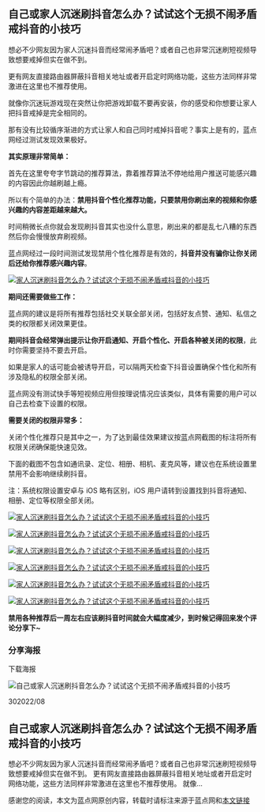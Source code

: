 ## 自己或家人沉迷刷抖音怎么办？试试这个无损不闹矛盾戒抖音的小技巧

想必不少网友因为家人沉迷抖音而经常闹矛盾吧？或者自己也非常沉迷刷短视频导致想要戒掉但实在做不到。

更有网友直接路由器屏蔽抖音相关地址或者开启定时网络功能，这些方法同样非常激进在这里也不推荐使用。

就像你沉迷玩游戏现在突然让你把游戏卸载不要再安装，你的感受和你想要让家人把抖音戒掉是完全相同的。

那有没有比较循序渐进的方式让家人和自己同时戒掉抖音呢？事实上是有的，蓝点网经过测试发现效果极好。

**其实原理非常简单：**

首先在这里夸夸字节跳动的推荐算法，靠着推荐算法不停地给用户推送可能感兴趣的内容因此你越刷越上瘾。

所以有个简单的办法：**禁用抖音个性化推荐功能，只要禁用你刷出来的视频和你感兴趣的内容差距越来越大。**

时间稍微长点你就会发现刷抖音其实也没什么意思，刷出来的都是乱七八糟的东西然后你会慢慢放弃刷视频。

蓝点网经过一段时间测试发现禁用个性化推荐是有效的，**抖音并没有骗你让你关闭后还给你推荐感兴趣内容**。

[![家人沉迷刷抖音怎么办？试试这个无损不闹矛盾戒抖音的小技巧](https://img.lancdn.com/landian/2022/08/95278-2.png)](https://img.lancdn.com/landian/2022/08/95278-2.png)

**期间还需要做些工作：**

蓝点网的建议是将所有推荐包括社交关联全部关闭，包括好友点赞、通知、私信之类的权限都关闭效果更佳。

**期间抖音会经常弹出提示让你开启通知、开启个性化、开启各种被关闭的权限**，此时你需要坚持不要去开启。

如果是家人的话可能会被诱导开启，可以隔两天检查下抖音设置确保个性化和所有涉及隐私的权限全部关闭。

蓝点网没有测试快手等短视频应用但按理说情况应该类似，具体有需要的用户可以自己去检查下设置的权限。

**需要关闭的权限非常多：**

关闭个性化推荐只是其中之一，为了达到最佳效果建议按蓝点网截图的标注将所有权限关闭确保能快速见效。

下面的截图不包含如通讯录、定位、相册、相机、麦克风等，建议也在系统设置里禁用不会影响继续刷抖音。

注：系统权限设置安卓与 iOS 略有区别，iOS 用户请转到设置找到抖音将通知、相册、定位等权限全部关闭。

[![家人沉迷刷抖音怎么办？试试这个无损不闹矛盾戒抖音的小技巧](https://img.lancdn.com/landian/2022/08/95278-1.png)](https://img.lancdn.com/landian/2022/08/95278-1.png)

[![家人沉迷刷抖音怎么办？试试这个无损不闹矛盾戒抖音的小技巧](https://img.lancdn.com/landian/2022/08/95278-2.png)](https://img.lancdn.com/landian/2022/08/95278-2.png)

[![家人沉迷刷抖音怎么办？试试这个无损不闹矛盾戒抖音的小技巧](https://img.lancdn.com/landian/2022/08/95278-3.png)](https://img.lancdn.com/landian/2022/08/95278-3.png)

[![家人沉迷刷抖音怎么办？试试这个无损不闹矛盾戒抖音的小技巧](https://img.lancdn.com/landian/2022/08/95278-4.png)](https://img.lancdn.com/landian/2022/08/95278-4.png)

[![家人沉迷刷抖音怎么办？试试这个无损不闹矛盾戒抖音的小技巧](https://img.lancdn.com/landian/2022/08/95278-5.png)](https://img.lancdn.com/landian/2022/08/95278-5.png)

[![家人沉迷刷抖音怎么办？试试这个无损不闹矛盾戒抖音的小技巧](https://img.lancdn.com/landian/2022/08/95278-6.png)](https://img.lancdn.com/landian/2022/08/95278-6.png)

**禁用各种推荐后一周左右应该刷抖音时间就会大幅度减少，到时候记得回来发个评论分享下~**

### 分享海报

下载海报

![自己或家人沉迷刷抖音怎么办？试试这个无损不闹矛盾戒抖音的小技巧](https://www.landian.vip/wp-content/uploads/grafika/57329.jpg)

302022/08

## 自己或家人沉迷刷抖音怎么办？试试这个无损不闹矛盾戒抖音的小技巧

想必不少网友因为家人沉迷抖音而经常闹矛盾吧？或者自己也非常沉迷刷短视频导致想要戒掉但实在做不到。 更有网友直接路由器屏蔽抖音相关地址或者开启定时网络功能，这些方法同样非常激进在这里也不推荐使用。 就像...

感谢您的阅读，本文为蓝点网原创内容，转载时请标注来源于蓝点网和[本文链接](https://www.landiannews.com/archives/95278.html)
